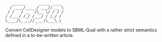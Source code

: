 ```
   ______      _____ ____ 
  / ____/___ _/ ___// __ \
 / /   / __ `/\__ \/ / / /
/ /___/ /_/ /___/ / /_/ / 
\____/\__,_//____/\___\_\ 
```
                          

Convert CellDesigner models to SBML-Qual with a rather strict semantics
defined in a to-be-written article.
